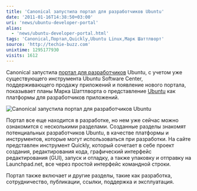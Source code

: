```yaml
---
title: 'Canonical запустила портал для разработчиков Ubuntu'
date: '2011-01-16T14:38:50+03:00'
uri: 'news/ubuntu-developer-portal'
alias: 
  - 'news/ubuntu-developer-portal.html'
tags: 'Canonical,Портал,Quickly,Ubuntu Linux,Марк Шаттлворт'
source: 'http://techie-buzz.com'
unixtime: 1295177930
visits: 1612
---
```

Canonical запустила [портал для разработчиков](http://developer.ubuntu.com/) Ubuntu, с учетом уже существующего инструмента Ubuntu Software Center, поддерживающего продажу приложений и появление нового портала, показывает планы Марка Шаттлворта о представление [Ubuntu](ubuntu/) как платформы для разработчиков приложений.

![Canonical запустила портал для разработчиков Ubuntu](img/2011/01/16/14-00/pdu.jpg)

Портал все еще находится в разработке, но нем уже сейчас можно ознакомится с несколькими разделами. Созданные разделы знакомят потенциальных разработчиков Ubuntu, в качестве платформы и инструментов, которые могут использоваться при разработки. На сайте представлен инструмент Quickly, который сочетает в себе проект создания, редактирования кода, графический интерфейс редактирования (GUI), запуск и отладку, а также упаковку и отправку на Launchpad.net, все через простой интерфейс командной строки.

Портал также включает и другие разделы, такие как разработка, сотрудничество, публикации, ссылки, поддержка и эксплуатация.
